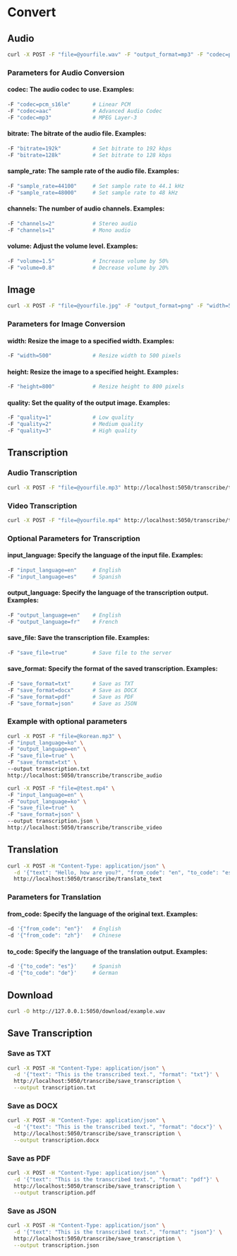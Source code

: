 # Convert

## Audio
```bash
curl -X POST -F "file=@yourfile.wav" -F "output_format=mp3" -F "codec=pcm_s16le" -F "bitrate=192k" -F "sample_rate=44100" -F "channels=2" -F "volume=1.5" http://localhost:5050/audio/convert_audio
```
### Parameters for Audio Conversion

#### codec: The audio codec to use. Examples:
```bash
-F "codec=pcm_s16le"       # Linear PCM
-F "codec=aac"             # Advanced Audio Codec
-F "codec=mp3"             # MPEG Layer-3
```
#### bitrate: The bitrate of the audio file. Examples:
```bash
-F "bitrate=192k"          # Set bitrate to 192 kbps
-F "bitrate=128k"          # Set bitrate to 128 kbps
```
#### sample_rate: The sample rate of the audio file. Examples:
```bash
-F "sample_rate=44100"     # Set sample rate to 44.1 kHz
-F "sample_rate=48000"     # Set sample rate to 48 kHz
```
#### channels: The number of audio channels. Examples:
```bash
-F "channels=2"            # Stereo audio
-F "channels=1"            # Mono audio
```
#### volume: Adjust the volume level. Examples:
```bash
-F "volume=1.5"            # Increase volume by 50%
-F "volume=0.8"            # Decrease volume by 20%
```

## Image
```bash
curl -X POST -F "file=@yourfile.jpg" -F "output_format=png" -F "width=500" -F "height=800" -F "quality=2" http://localhost:5050/image/convert_image
```

### Parameters for Image Conversion

#### width: Resize the image to a specified width. Examples:
```bash
-F "width=500"             # Resize width to 500 pixels
```

#### height: Resize the image to a specified height. Examples:
```bash
-F "height=800"            # Resize height to 800 pixels
```

#### quality: Set the quality of the output image. Examples:
```bash
-F "quality=1"             # Low quality
-F "quality=2"             # Medium quality
-F "quality=3"             # High quality
```

## Transcription

### Audio Transcription

```bash
curl -X POST -F "file=@yourfile.mp3" http://localhost:5050/transcribe/transcribe_audio
```

### Video Transcription

```bash
curl -X POST -F "file=@yourfile.mp4" http://localhost:5050/transcribe/transcribe_video
```

### Optional Parameters for Transcription

#### input_language: Specify the language of the input file. Examples:

```bash
-F "input_language=en"     # English
-F "input_language=es"     # Spanish
```

#### output_language: Specify the language of the transcription output. Examples:

```bash
-F "output_language=en"    # English
-F "output_language=fr"    # French
```

#### save_file: Save the transcription file. Examples:

```bash
-F "save_file=true"        # Save file to the server
```

#### save_format: Specify the format of the saved transcription. Examples:

```bash
-F "save_format=txt"       # Save as TXT
-F "save_format=docx"      # Save as DOCX
-F "save_format=pdf"       # Save as PDF
-F "save_format=json"      # Save as JSON
```

### Example with optional parameters

```bash
curl -X POST -F "file=@korean.mp3" \
-F "input_language=ko" \
-F "output_language=en" \
-F "save_file=true" \
-F "save_format=txt" \
--output transcription.txt
http://localhost:5050/transcribe/transcribe_audio
```

```bash
curl -X POST -F "file=@test.mp4" \
-F "input_language=en" \
-F "output_language=ko" \
-F "save_file=true" \
-F "save_format=json" \
--output transcription.json \
http://localhost:5050/transcribe/transcribe_video

```


## Translation
```bash
curl -X POST -H "Content-Type: application/json" \
  -d '{"text": "Hello, how are you?", "from_code": "en", "to_code": "es"}' \
  http://localhost:5050/transcribe/translate_text
```
### Parameters for Translation

#### from_code: Specify the language of the original text. Examples:
```bash
-d '{"from_code": "en"}'   # English
-d '{"from_code": "zh"}'   # Chinese
```
#### to_code: Specify the language of the translation output. Examples:
```bash
-d '{"to_code": "es"}'     # Spanish
-d '{"to_code": "de"}'     # German
```

## Download
```bash
curl -O http://127.0.0.1:5050/download/example.wav
```

## Save Transcription

### Save as TXT
```bash
curl -X POST -H "Content-Type: application/json" \
  -d '{"text": "This is the transcribed text.", "format": "txt"}' \
  http://localhost:5050/transcribe/save_transcription \
  --output transcription.txt
```
### Save as DOCX
```bash
curl -X POST -H "Content-Type: application/json" \
  -d '{"text": "This is the transcribed text.", "format": "docx"}' \
  http://localhost:5050/transcribe/save_transcription \
  --output transcription.docx
```
### Save as PDF
```bash
curl -X POST -H "Content-Type: application/json" \
  -d '{"text": "This is the transcribed text.", "format": "pdf"}' \
  http://localhost:5050/transcribe/save_transcription \
  --output transcription.pdf
```
### Save as JSON
```bash
curl -X POST -H "Content-Type: application/json" \
  -d '{"text": "This is the transcribed text.", "format": "json"}' \
  http://localhost:5050/transcribe/save_transcription \
  --output transcription.json
```